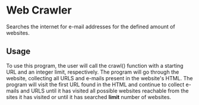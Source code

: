 # Web Crawler
Searches the internet for e-mail addresses for the defined amount of websites.

## Usage
To use this program, the user will call the crawl() function with a starting URL and an integer limit, respectively. The program will go through the website, collecting all URLS and e-mails present in the website's HTML. The program will visit the first URL found in the HTML and continue to collect e-mails and URLS until it has visited all possible websites reachable from the sites it has visited or until it has searched **limit** number of websites.
